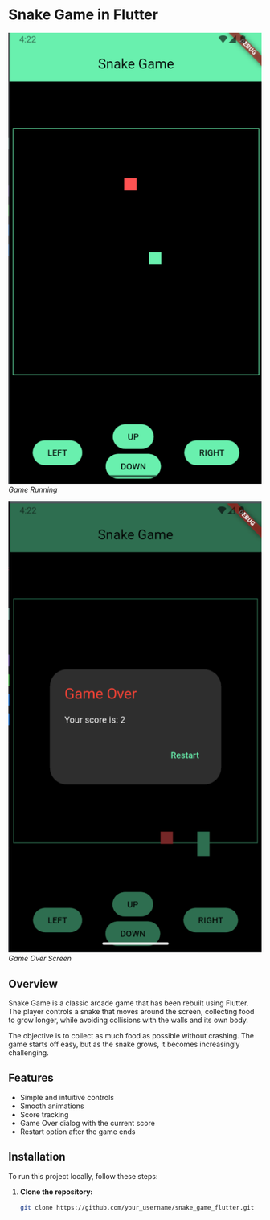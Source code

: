 # Snake Game in Flutter

![Run Game](run_game.png)
*Game Running*

![Game Over](game_over.png)
*Game Over Screen*

## Overview

Snake Game is a classic arcade game that has been rebuilt using Flutter. The player controls a snake that moves around the screen, collecting food to grow longer, while avoiding collisions with the walls and its own body.

The objective is to collect as much food as possible without crashing. The game starts off easy, but as the snake grows, it becomes increasingly challenging.

## Features

- Simple and intuitive controls
- Smooth animations
- Score tracking
- Game Over dialog with the current score
- Restart option after the game ends

## Installation

To run this project locally, follow these steps:

1. **Clone the repository:**
   ```bash
   git clone https://github.com/your_username/snake_game_flutter.git
